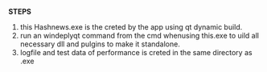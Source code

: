 **STEPS**

1) this Hashnews.exe is the creted by the app using qt dynamic build.
2) run an windeplyqt command from the cmd whenusing this.exe to uild all necessary dll and pulgins to make it standalone.
3) logfile and test data of performance is creted in the same directory as .exe
